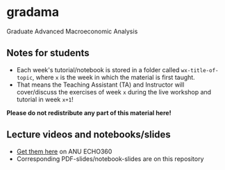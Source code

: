 # gradama
Graduate Advanced Macroeconomic Analysis

## Notes for students

* Each week's tutorial/notebook is stored in a folder called ``wx-title-of-topic``, where ``x`` is the week in which the material is first taught.
* That means the Teaching Assistant (TA) and Instructor will cover/discuss the exercises of week ``x`` during the live workshop and tutorial in week ``x+1``!

**Please do not redistribute any part of this material here!**

## Lecture videos and notebooks/slides

* [Get them here](https://echo360.net.au/section/86242cff-6026-4db9-a60c-d310057a68d8/home) on ANU ECHO360
* Corresponding PDF-slides/notebook-slides are on this repository

